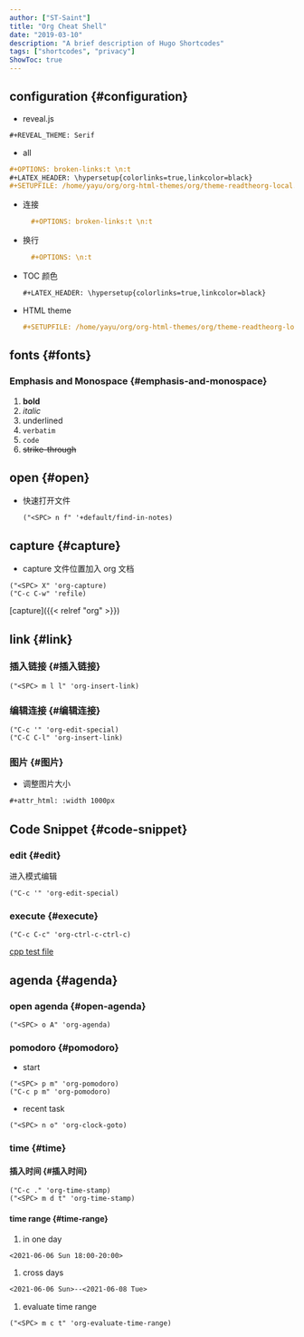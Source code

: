 ```yaml
---
author: ["ST-Saint"]
title: "Org Cheat Shell"
date: "2019-03-10"
description: "A brief description of Hugo Shortcodes"
tags: ["shortcodes", "privacy"]
ShowToc: true
---
```

## configuration {#configuration}

-   reveal.js

<!--listend-->

```org
#+REVEAL_THEME: Serif
```

-   all

<!--listend-->

```org
#+OPTIONS: broken-links:t \n:t
#+LATEX_HEADER: \hypersetup{colorlinks=true,linkcolor=black}
#+SETUPFILE: /home/yayu/org/org-html-themes/org/theme-readtheorg-local.setup
```

-   连接

    ```org
      #+OPTIONS: broken-links:t \n:t
    ```
-   换行

    ```org
      #+OPTIONS: \n:t
    ```

-   TOC 颜色

    ```org
    #+LATEX_HEADER: \hypersetup{colorlinks=true,linkcolor=black}
    ```
-   HTML theme

    ```org
    #+SETUPFILE: /home/yayu/org/org-html-themes/org/theme-readtheorg-local.setup
    ```


## fonts {#fonts}


### Emphasis and Monospace {#emphasis-and-monospace}

1.  **bold**
2.  _italic_
3.  <span class="underline">underlined</span>
4.  `verbatim`
5.  `code`
6.  ~~strike-through~~


## open {#open}

-   快速打开文件

    ```emacs-lisp
    ("<SPC> n f" '+default/find-in-notes)
    ```


## capture {#capture}

-   capture 文件位置加入 org 文档

<!--listend-->

```emacs-lisp
("<SPC> X" 'org-capture)
("C-c C-w" 'refile)
```

[capture]({{< relref "org" >}})


## link {#link}


### 插入链接 {#插入链接}

```emacs-lisp
("<SPC> m l l" 'org-insert-link)
```


### 编辑连接 {#编辑连接}

```emacs-lisp
("C-c '" 'org-edit-special)
("C-C C-l" 'org-insert-link)
```


### 图片 {#图片}

-   调整图片大小

<!--listend-->

```org
#+attr_html: :width 1000px
```


## Code Snippet {#code-snippet}


### edit {#edit}

进入模式编辑

```emacs-lisp
("C-c '" 'org-edit-special)
```


### execute {#execute}

```emacs-lisp
("C-c C-c" 'org-ctrl-c-ctrl-c)
```

[cpp test file](~/Project/Cpp/test.cpp)


## agenda {#agenda}


### open agenda {#open-agenda}

```emacs-lisp
("<SPC> o A" 'org-agenda)
```


### pomodoro {#pomodoro}

-   start

<!--listend-->

```emacs-lisp
("<SPC> p m" 'org-pomodoro)
("C-c p m" 'org-pomodoro)
```

-   recent task

<!--listend-->

```emacs-lisp
("<SPC> n o" 'org-clock-goto)
```


### time {#time}


#### 插入时间 {#插入时间}

```emacs-lisp
("C-c ." 'org-time-stamp)
("<SPC> m d t" 'org-time-stamp)
```


#### time range {#time-range}

1.  in one day

<!--listend-->

```org
<2021-06-06 Sun 18:00-20:00>
```

1.  cross days

<!--listend-->

```org
<2021-06-06 Sun>--<2021-06-08 Tue>
```

1.  evaluate time range

<!--listend-->

```emacs-lisp
("<SPC> m c t" 'org-evaluate-time-range)
```
